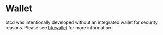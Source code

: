 # Wallet

btcd was intentionally developed without an integrated wallet for security
reasons.  Please see [btcwallet](https://github.com/giangnamnabka/btcwallet) for more
information.
